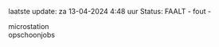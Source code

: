 laatste update: 
za 13-04-2024  4:48   uur 
Status: FAALT - fout - 
<div class="service R">microstation</div><div class="service R">opschoonjobs</div>